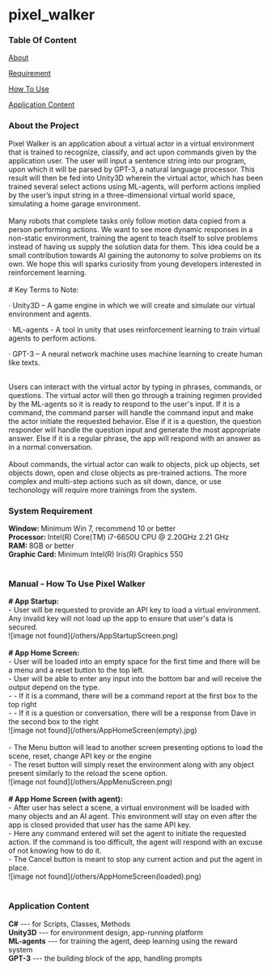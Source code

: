 # pixel_walker
### Table Of Content
[About](#description)  

[Requirement](#requirement)

[How To Use](#manual)

[Application Content](#content)

### About the Project<a name="description"/>
<section>
Pixel Walker is an application about a virtual actor in a virtual environment that is trained to recognize, classify, and act upon commands given by the application user. The user will input a sentence string into our program, upon which it will be parsed by GPT-3, a natural language processor. This result will then be fed into Unity3D wherein the virtual actor, which has been trained several select actions using ML-agents, will perform actions implied by the user’s input string in a three-dimensional virtual world space, simulating a home garage environment.
</section> <br>

<section>
Many robots that complete tasks only follow motion data copied from a person performing actions. We want to see more dynamic responses in a non-static environment, training the agent to teach itself to solve problems instead of having us supply the solution data for them. This idea could be a small contribution towards AI gaining the autonomy to solve problems on its own. We hope this will sparks curiosity from young developers interested in reinforcement learning.
</section> <br>

<section>
# Key Terms to Note: <br>

·    Unity3D – A game engine in which we will create and simulate our virtual environment and agents.

·    ML-agents - A tool in unity that uses reinforcement learning to train virtual agents to perform actions.

·    GPT-3 – A neural network machine uses machine learning to create human like texts. 
</section> <br>

<section>
Users can interact with the virtual actor by typing in phrases, commands, or questions. The virtual actor will then go through a training regimen provided by the ML-agents so it is ready to respond to the user's input. If it is a command, the command parser will handle the command input and make the actor initiate the requested behavior. Else if it is a question, the question responder will handle the question input and generate the most appropriate answer. Else if it is a regular phrase, the app will respond with an answer as in a normal conversation. 
</section> <br>

<section>
About commands, the virtual actor can walk to objects, pick up objects, set objects down, open and close objects as pre-trained actions. The more complex and multi-step actions such as sit down, dance, or use techonology will require more trainings from the system. 
  </section>

### System Requirement<a name="requirement"/>
<section>
  <strong>Window:   </strong>    Minimum Win 7, recommend 10 or better <br>
  <strong>Processor:    </strong>    Intel(R) Core(TM) i7-6650U CPU @ 2.20GHz   2.21 GHz <br>
  <strong>RAM:    </strong>    8GB or better <br>
  <strong>Graphic Card:   </strong>    Minimum Intel(R) Iris(R) Graphics 550 
</section> <br>

### Manual - How To Use Pixel Walker<a name="manual"/>
<section>
    <strong># App Startup: </strong> <br>
    - User will be requested to provide an API key to load a virtual environment. 
      Any invalid key will not load up the app to ensure that user's data is secured. <br>
    ![image not found](/others/AppStartupScreen.png) <br> <br>
    <strong># App Home Screen: </strong> <br>
    - User will be loaded into an empty space for the first time and there will be a menu and a reset button to the top left.<br> 
    - User will be able to enter any input into the bottom bar and will receive the output depend on the type. <br>
    - - If it is a command, there will be a command report at the first box to the top right <br>
    - - If it is a question or conversation, there will be a response from Dave in the second box to the right <br>
    ![image not found](/others/AppHomeScreen(empty).jpg) <br> <br>
    - The Menu button will lead to another screen presenting options to load the scene, reset, change API key or the engine <br>
    - The reset button will simply reset the environment along with any object present similarly to the reload the scene option. <br>
    ![image not found](/others/AppMenuScreen.png) <br> <br>
    <strong># App Home Screen (with agent): </strong> <br>
    - After user has select a scene, a virtual environment will be loaded with many objects and an AI agent. This environment will stay on 
      even after the app is closed provided that user has the same API key. <br>
    - Here any command entered will set the agent to initiate the requested action. If the command is too difficult, the agent will respond
      with an excuse of not knowing how to do it. <br>
    - The Cancel button is meant to stop any current action and put the agent in place. <br>
    ![image not found](/others/AppHomeScreen(loaded).png) <br> <br>
</section>

### Application Content<a name="content"/>
<section>
  <strong>C#</strong> --- for Scripts, Classes, Methods <br>
  <strong>Unity3D</strong> --- for environment design, app-running platform <br>
  <strong>ML-agents</strong> --- for training the agent, deep learning using the reward system <br>
  <strong>GPT-3</strong> --- the building block of the app, handling prompts <br>
</section>

